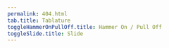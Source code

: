 ```yaml
---
permalink: 404.html
tab.title: Tablature
toggleHammerOnPullOff.title: Hammer On / Pull Off
toggleSlide.title: Slide
---
```

